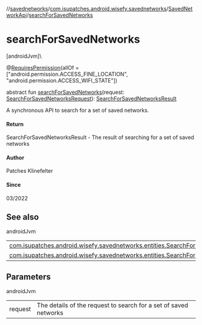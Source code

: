 //[savednetworks](../../../index.md)/[com.isupatches.android.wisefy.savednetworks](../index.md)/[SavedNetworkApi](index.md)/[searchForSavedNetworks](search-for-saved-networks.md)

# searchForSavedNetworks

[androidJvm]\

@[RequiresPermission](https://developer.android.com/reference/kotlin/androidx/annotation/RequiresPermission.html)(allOf = [&quot;android.permission.ACCESS_FINE_LOCATION&quot;, &quot;android.permission.ACCESS_WIFI_STATE&quot;])

abstract fun [searchForSavedNetworks](search-for-saved-networks.md)(request: [SearchForSavedNetworksRequest](../../com.isupatches.android.wisefy.savednetworks.entities/-search-for-saved-networks-request/index.md)): [SearchForSavedNetworksResult](../../com.isupatches.android.wisefy.savednetworks.entities/-search-for-saved-networks-result/index.md)

A synchronous API to search for a set of saved networks.

#### Return

SearchForSavedNetworksResult - The result of searching for a set of saved networks

#### Author

Patches Klinefelter

#### Since

03/2022

## See also

androidJvm

| | |
|---|---|
| [com.isupatches.android.wisefy.savednetworks.entities.SearchForSavedNetworksRequest](../../com.isupatches.android.wisefy.savednetworks.entities/-search-for-saved-networks-request/index.md) |  |
| [com.isupatches.android.wisefy.savednetworks.entities.SearchForSavedNetworksResult](../../com.isupatches.android.wisefy.savednetworks.entities/-search-for-saved-networks-result/index.md) |  |

## Parameters

androidJvm

| | |
|---|---|
| request | The details of the request to search for a set of saved networks |
